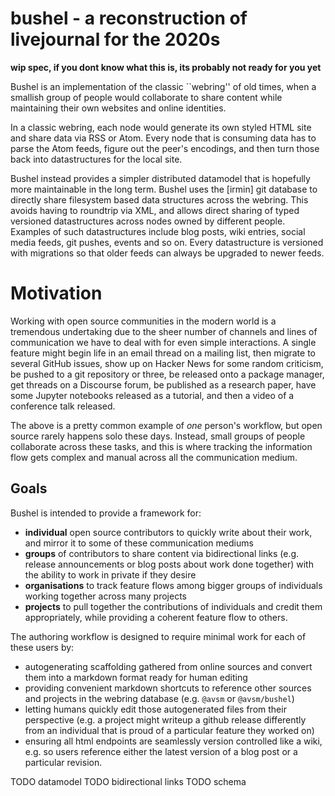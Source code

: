 # bushel - a reconstruction of livejournal for the 2020s

**wip spec, if you dont know what this is, its probably not ready for you yet**

Bushel is an implementation of the classic ``webring'' of old times, when a
smallish group of people would collaborate to share content while maintaining
their own websites and online identities.

In a classic webring, each node would generate its own styled HTML site and
share data via RSS or Atom.  Every node that is consuming data has to parse the
Atom feeds, figure out the peer's encodings, and then turn those back into
datastructures for the local site.

Bushel instead provides a simpler distributed datamodel that is hopefully more
maintainable in the long term.  Bushel uses the [irmin] git database to
directly share filesystem based data structures across the webring. This avoids
having to roundtrip via XML, and allows direct sharing of typed versioned
datastructures across nodes owned by different people.  Examples of such
datastructures include blog posts, wiki entries, social media feeds, git
pushes, events and so on.  Every datastructure is versioned with migrations so
that older feeds can always be upgraded to newer feeds.

# Motivation

Working with open source communities in the modern world is a tremendous
undertaking due to the sheer number of channels and lines of communication we
have to deal with for even simple interactions.  A single feature might begin
life in an email thread on a mailing list, then migrate to several GitHub
issues, show up on Hacker News for some random criticism, be pushed to a git
repository or three, be released onto a package manager, get threads on a
Discourse forum, be published as a research paper, have some Jupyter notebooks
released as a tutorial, and then a video of a conference talk released.

The above is a pretty common example of _one_ person's workflow, but open
source rarely happens solo these days.  Instead, small groups of people
collaborate across these tasks, and this is where tracking the information flow
gets complex and manual across all the communication medium.

## Goals

Bushel is intended to provide a framework for:

- **individual** open source contributors to quickly write about their work,
  and mirror it to some of these communication mediums
- **groups** of contributors to share content via bidirectional
  links (e.g. release announcements or blog posts about work done together)
  with the ability to work in private if they desire
- **organisations** to track feature flows among bigger groups of individuals
  working together across many projects
- **projects** to pull together the contributions of individuals and
  credit them appropriately, while providing a coherent feature flow
  to others.

The authoring workflow is designed to require minimal work for each
of these users by:

- autogenerating scaffolding gathered from online sources and convert them
  into a markdown format ready for human editing
- providing convenient markdown shortcuts to reference other sources
  and projects in the webring database (e.g. `@avsm` or `@avsm/bushel`)
- letting humans quickly edit those autogenerated files from their
  perspective (e.g. a project might writeup a github release differently
  from an individual that is proud of a particular feature they worked on)
- ensuring all html endpoints are seamlessly version controlled like
  a wiki, e.g. so users reference either the latest version of a blog post
  or a particular revision.

TODO datamodel
TODO bidirectional links
TODO schema
